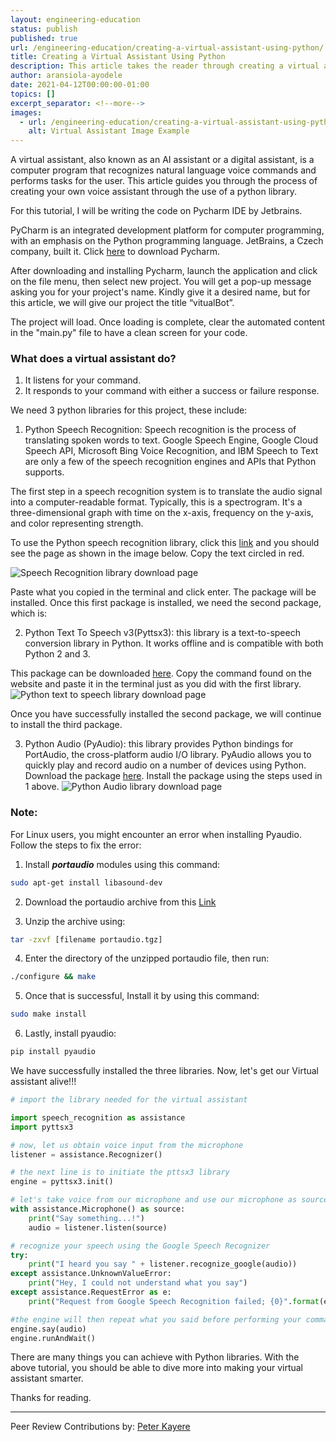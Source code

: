 ```yaml
---
layout: engineering-education
status: publish
published: true
url: /engineering-education/creating-a-virtual-assistant-using-python/
title: Creating a Virtual Assistant Using Python
description: This article takes the reader through creating a virtual assistant using python. A virtual assistant, also called an AI assistant or digital assistant, is an application program that understands natural language voice commands and completes tasks for the user.
author: aransiola-ayodele
date: 2021-04-12T00:00:00-01:00
topics: []
excerpt_separator: <!--more-->
images:
  - url: /engineering-education/creating-a-virtual-assistant-using-python/hero.jpg
    alt: Virtual Assistant Image Example
---
```

A virtual assistant, also known as an AI assistant or a digital assistant, is a computer program that recognizes natural language voice commands and performs tasks for the user. This article guides you through the process of creating your own voice assistant through the use of a python library.
<!--more-->
For this tutorial, I will be writing the code on Pycharm IDE by Jetbrains.

PyCharm is an integrated development platform for computer programming, with an emphasis on the Python programming language. JetBrains, a Czech company, built it. Click [here](https://www.jetbrains.com/pycharm/download/) to download Pycharm.

After downloading and installing Pycharm, launch the application and click on the file menu, then select new project. You will get a pop-up message asking you for your project's name. Kindly give it a desired name, but for this article, we will give our project the title “vitualBot”.

The project will load. Once loading is complete, clear the automated content in the "main.py" file to have a clean screen for your code.

### What does a virtual assistant do?
1. It listens for your command.
2. It responds to your command with either a success or failure response.

We need 3 python libraries for this project, these include:

1. Python Speech Recognition: Speech recognition is the process of translating spoken words to text. Google Speech Engine, Google Cloud Speech API, Microsoft Bing Voice Recognition, and IBM Speech to Text are only a few of the speech recognition engines and APIs that Python supports.

The first step in a speech recognition system is to translate the audio signal into a computer-readable format. Typically, this is a spectrogram. It's a three-dimensional graph with time on the x-axis, frequency on the y-axis, and color representing strength.

To use the Python speech recognition library, click this [link](https://pypi.org/project/SpeechRecognition/) and you should see the page as shown in the image below. Copy the text circled in red.

![Speech Recognition library download page](/engineering-education/creating-a-virtual-assistant-using-python/python-speech.png)

Paste what you copied in the terminal and click enter. The package will be installed. Once this first package is installed, we need the second package, which is:

2. Python Text To Speech v3(Pyttsx3): this library is a text-to-speech conversion library in Python. It works offline and is compatible with both Python 2 and 3.

This package can be downloaded [here](https://pypi.org/project/pyttsx3/). Copy the command found on the website and paste it in the terminal just as you did with the first library.
![Python text to speech library download page](/engineering-education/creating-a-virtual-assistant-using-python/pyttsx3.png)

Once you have successfully installed the second package, we will continue to install the third package.

3. Python Audio (PyAudio): this library provides Python bindings for PortAudio, the cross-platform audio I/O library. PyAudio allows you to quickly play and record audio on a number of devices using Python. Download the package [here](https://pypi.org/project/PyAudio/). Install the package using the steps used in 1 above.
![Python Audio library download page](/engineering-education/creating-a-virtual-assistant-using-python/pyaudio.png)

### Note:
For Linux users, you might encounter an error when installing Pyaudio. Follow the steps to fix the error:

1. Install **_portaudio_** modules using this command:

```bash
sudo apt-get install libasound-dev
```

2. Download the portaudio archive from this [Link](http://files.portaudio.com/download.html)

3. Unzip the archive using:

```bash
tar -zxvf [filename portaudio.tgz]
```

4. Enter the directory of the unzipped portaudio file, then run:

```bash
./configure && make
```

5. Once that is successful, Install it by using this command:

```bash
sudo make install
```

6. Lastly, install pyaudio:

```bash
pip install pyaudio
```

We have successfully installed the three libraries. Now, let's get our Virtual assistant alive!!!

```python
# import the library needed for the virtual assistant

import speech_recognition as assistance
import pyttsx3

# now, let us obtain voice input from the microphone
listener = assistance.Recognizer()

# the next line is to initiate the pttsx3 library
engine = pyttsx3.init()

# let's take voice from our microphone and use our microphone as source
with assistance.Microphone() as source:
    print("Say something...!")
    audio = listener.listen(source)

# recognize your speech using the Google Speech Recognizer
try:
    print("I heard you say " + listener.recognize_google(audio))
except assistance.UnknownValueError:
    print("Hey, I could not understand what you say")
except assistance.RequestError as e:
    print("Request from Google Speech Recognition failed; {0}".format(e))

#the engine will then repeat what you said before performing your command
engine.say(audio)
engine.runAndWait()

```

There are many things you can achieve with Python libraries. With the above tutorial, you should be able to dive more into making your virtual assistant smarter.

Thanks for reading.

---
Peer Review Contributions by: [Peter Kayere](/engineering-education/authors/peter-kayere/)